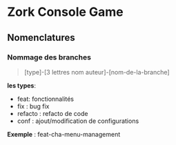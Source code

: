 # Zork Console Game

## Nomenclatures

### Nommage des branches

> [type]-[3 lettres nom auteur]-[nom-de-la-branche]

**les types**:
- feat: fonctionnalités
- fix : bug fix
- refacto : refacto de code
- conf : ajout/modification de configurations

**Exemple** : feat-cha-menu-management